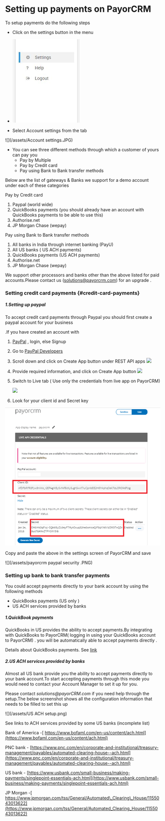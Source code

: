 # Setting up payments on PayorCRM

To setup payments do the following steps

* Click on the settings button in the menu
* ![](/assets/settings.JPG)

* Select Account settings from the tab

![](/assets/Account settings.JPG)

* You can see three different methods through which a customer of yours can pay you
  * Pay by Multiple
  * Pay by Credit card
  * Pay using Bank to Bank transfer methods

Below are the list of gateways & Banks we support for a demo account under each of these categories

Pay by Credit card

1. Paypal \(world wide\)
2. QuickBooks payments \(you should already have an account with QuickBooks payments to be able to use this\)
3. Authorise.net
4. JP Morgan Chase \(wepay\)

Pay using Bank to Bank transfer methods

1. All banks in India through internet banking \(PayU\)
2. All US banks \( US ACH payments\)
3. QuickBooks payments \(US ACH payments\)
4. Authorise.net
5. JP Morgan Chase \(wepay\)

We support other processors and banks other than the above listed for paid accounts.Please contact us \(solutions@payorcrm.com\) for an upgrade .

### Setting credit card payments {#credit-card-payments}

##### 1.Setting up paypal

To accept credit card payments through Paypal you should first create a paypal account for your business

.If you have created an account with

1. [PayPal](https://www.paypal.com/) , login, else Signup
2. Go to [PayPal Developers](https://developer.paypal.com/)
3. Scroll down and click on Create App button under REST API apps
   ![](https://snappy.appypie.com/ckeditor/plugins/imageuploader/uploads//4269e5a11.png)
4. Provide required information, and click on Create App button
   ![](https://snappy.appypie.com/ckeditor/plugins/imageuploader/uploads//427e3800f.png)
5. Switch to Live tab  \( Use only the credentials from live app on PayorCRM\)

   ![](https://snappy.appypie.com/ckeditor/plugins/imageuploader/uploads//428efd80c.png)

6. Look for your client id and Secret key

![](/assets/paypal-securitykey.png)

Copy and paste the above in the settings screen of PayorCRM and save

![](/assets/payorcrm paypal security .PNG)

### Setting up bank to bank transfer payments

You could  accept payments directly to your bank account by using the following methods

* QuickBooks payments \(US only \)
* US ACH services provided by banks 

##### 1.QuickBook payments

QuickBooks in US provides the ability to accept payments.By integrating with QuickBooks to PayorCRM\( logging in using your QuickBooks account to PayorCRM\) . you will be automatically able to accept payments directly .

Details about QuickBooks payments. See [link ](https://quickbooks.intuit.com/payments/)

##### 2.US ACH services provided by banks

Almost all US bank provide you the ability to accept payments directly to your bank account.To start accepting payments through this mode you would need to contact your Account Manager to set it up for you.

Please contact _solutions@payorCRM.com_ if you need help through the setup.The below screenshot shows all the configuration information that needs to be filled to set this up

![](/assets/US ACH setup.png)

See links to ACH services provided by some US banks \(incomplete list\)

Bank of America -[ https://www.bofaml.com/en-us/content/ach.html](https://www.bofaml.com/en-us/content/ach.html)

PNC bank - [https://www.pnc.com/en/corporate-and-institutional/treasury-management/payables/automated-clearing-house--ach.html](https://www.pnc.com/en/corporate-and-institutional/treasury-management/payables/automated-clearing-house--ach.html)

US bank - [https://www.usbank.com/small-business/making-payments/singlepoint-essentials-ach.html](https://www.usbank.com/small-business/making-payments/singlepoint-essentials-ach.html)

JP Morgan -[ https://www.jpmorgan.com/tss/General/Automated\_Clearing\_House/1155043013622](https://www.jpmorgan.com/tss/General/Automated_Clearing_House/1155043013622)

